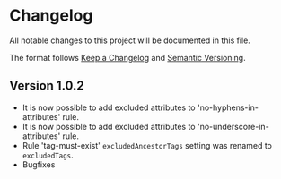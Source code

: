 # Changelog

All notable changes to this project will be documented in this file.

The format follows [Keep a Changelog](https://keepachangelog.com/en/1.0.0/)
and [Semantic Versioning](https://semver.org/).

## Version 1.0.2

- It is now possible to add excluded attributes to 'no-hyphens-in-attributes' rule.
- It is now possible to add excluded attributes to 'no-underscore-in-attributes' rule.
- Rule 'tag-must-exist' ```excludedAncestorTags``` setting was renamed to ```excludedTags```.
- Bugfixes
